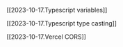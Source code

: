 [[2023-10-17.Typescript variables]]

[[2023-10-17.Typescript type casting]]

[[2023-10-17.Vercel CORS]]
